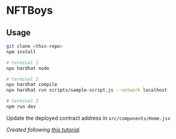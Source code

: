# NFTBoys

## Usage

```bash
git clone <this-repo>
npm install

# terminal 1
npx hardhat node

# terminal 2
npx hardhat compile
npx hardhat run scripts/sample-script.js --network localhost

# terminal 3
npm run dev
```

Update the deployed contract address in `src/components/Home.jsx`

_Created following [this tutorial](https://www.youtube.com/watch?v=meTpMP0J5E8)._
